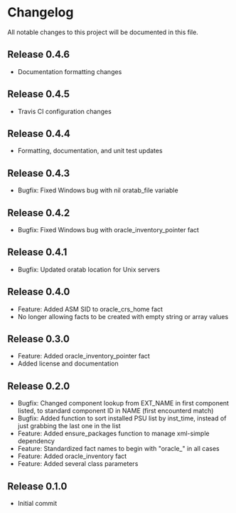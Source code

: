 # Changelog

All notable changes to this project will be documented in this file.

## Release 0.4.6

- Documentation formatting changes

## Release 0.4.5

- Travis CI configuration changes

## Release 0.4.4

- Formatting, documentation, and unit test updates

## Release 0.4.3

- Bugfix: Fixed Windows bug with nil oratab_file variable

## Release 0.4.2

- Bugfix: Fixed Windows bug with oracle_inventory_pointer fact

## Release 0.4.1

- Bugfix: Updated oratab location for Unix servers

## Release 0.4.0

- Feature: Added ASM SID to oracle_crs_home fact
- No longer allowing facts to be created with empty string or array values

## Release 0.3.0

- Feature: Added oracle_inventory_pointer fact
- Added license and documentation

## Release 0.2.0

- Bugfix: Changed component lookup from EXT_NAME in first component listed, to standard component ID in NAME (first encounterd match)
- Bugfix: Added function to sort installed PSU list by inst_time, instead of just grabbing the last one in the list
- Feature: Added ensure_packages function to manage xml-simple dependency
- Feature: Standardized fact names to begin with "oracle_" in all cases
- Feature: Added oracle_inventory fact
- Feature: Added several class parameters

## Release 0.1.0

- Initial commit
